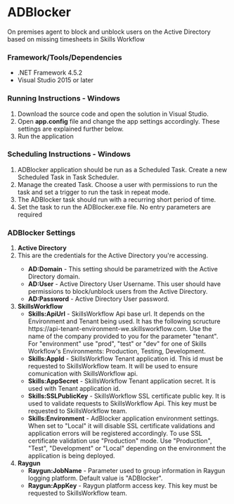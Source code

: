# ADBlocker

On premises agent to block and unblock users on the Active Directory based on missing timesheets in Skills Workflow

<h3>Framework/Tools/Dependencies</h3>
<ul>
<li>.NET Framework 4.5.2</li>
<li>Visual Studio 2015 or later</li>
</ul>

<h3>Running Instructions - Windows</h3>
<ol>
<li>Download the source code and open the solution in Visual Studio.</li>
<li>Open <strong>app.config</strong> file and change the app settings accordingly. These settings are explained further below.</li>
<li>Run the application</li>
</ol>

<h3>Scheduling Instructions - Windows</h3>
<ol>
<li>ADBlocker application should be run as a Scheduled Task. Create a new Scheduled Task in Task Scheduler.</li>
<li>Manage the created Task. Choose a user with permissions to run the task and set a trigger to run the task in repeat mode.</li>
<li>The ADBlocker task should run with a recurring short period of time.</li>
<li>Set the task to run the ADBlocker.exe file. No entry parameters are required</li>
</ol>

<h3>ADBlocker Settings</h3>
<ol>
<li><strong>Active Directory</strong></li>
<li>This are the credentials for the Active Directory you're accessing.</li>
<ul>
<li><strong>AD:Domain</strong> - This setting should be parametrized with the Active Directory domain.</li>
<li><strong>AD:User</strong> - Active Directory User Username. This user should have permissions to block/unblock users from the Active Directory.</li>
<li><strong>AD:Password</strong> - Active Directory User password.</li>
</ul>
<li><strong>SkillsWorkflow</strong>
<ul>
<li><strong>Skills:ApiUrl</strong> - SkillsWorkflow Api base url. It depends on the Environment and Tenant being used. It has the following scructure https://api-tenant-environment-we.skillsworkflow.com. Use the name of the company provided to you for the parameter "tenant". For "environment" use "prod", "test" or "dev" for one of Skills Workflow's Environments: Production, Testing, Development.</li>
<li><strong>Skills:AppId</strong> - SkillsWorkflow Tenant application id. This id must be requested to SkillsWorkflow team. It will be used to ensure comunication with SkillsWorkflow api.</li>
<li><strong>Skills:AppSecret</strong> - SkillsWorkflow Tenant application secret. It is used with Tenant application id.</li>
<li><strong>Skills:SSLPublicKey</strong> - SkillsWorkflow SSL certificate public key. It is used to validate requests to SkillsWorkflow Api. This key must be requested to SkillsWorkflow team.</li>
<li><strong>Skills:Environment</strong> - AdBlocker application environment settings. When set to "Local" it will disable SSL certificate validations and application errors will be registered accordingly. To use SSL certificate validation use "Production" mode. Use "Production", "Test", "Development" or "Local" depending on the environment the application is being deployed.
</ul>
</li>
<li><strong>Raygun</strong>
<ul>
<li><strong>Raygun:JobName</strong> - Parameter used to group information in Raygun logging platform. Default value is "ADBlocker".</li>
<li><strong>Raygun:AppKey</strong> - Raygun platform access key. This key must be requested to SkillsWorkflow team. </li>
</ul>
</li>
</ol>
